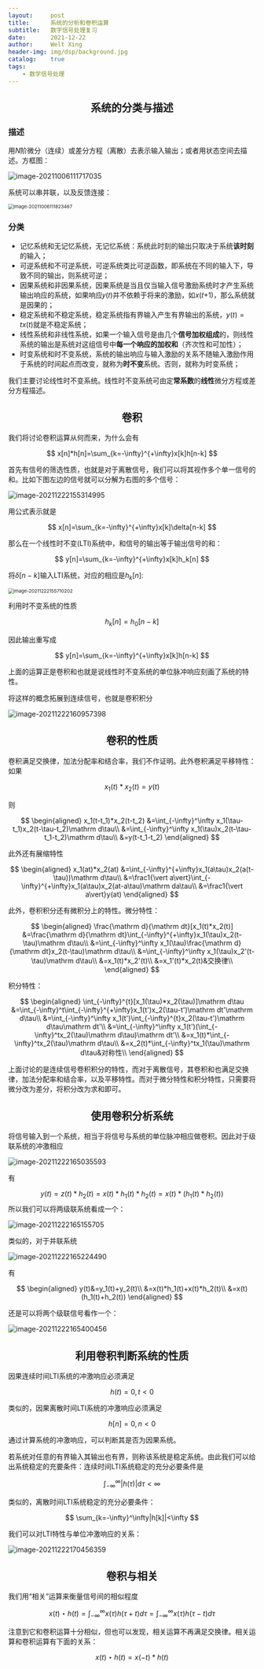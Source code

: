 ```yaml
---
layout:     post
title:      系统的分析和卷积运算
subtitle:   数字信号处理复习
date:       2021-12-22
author:     Welt Xing
header-img: img/dsp/background.jpg
catalog:    true
tags:
    - 数学信号处理
---
```


## <center>系统的分类与描述

### 描述

用$N$阶微分（连续）或差分方程（离散）去表示输入输出；或者用状态空间去描述。方框图：

![image-20211006111717035](/img/image-20211006111717035.png)

系统可以串并联，以及反馈连接：

<img src="/img/image-20211006111823467.png" alt="image-20211006111823467" style="zoom:67%;" />

### 分类

- 记忆系统和无记忆系统，无记忆系统：系统此时刻的输出只取决于系统**该时刻**的输入；
- 可逆系统和不可逆系统，可逆系统类比可逆函数，即系统在不同的输入下，导致不同的输出，则系统可逆；
- 因果系统和非因果系统，因果系统是当且仅当输入信号激励系统时才产生系统输出响应的系统，如果响应𝑦(𝑡)并不依赖于将来的激励，如𝑥(𝑡+1)，那么系统就是因果的；
- 稳定系统和不稳定系统，稳定系统指有界输入产生有界输出的系统，$y(t)=tx(t)$就是不稳定系统；
- 线性系统和非线性系统，如果一个输入信号是由几个**信号加权组成**的，则线性系统的输出是系统对这组信号中**每一个响应的加权和**（齐次性和可加性）；
- 时变系统和时不变系统，系统的输出响应与输入激励的关系不随输入激励作用于系统的时间起点而改变，就称为**时不变**系统。否则，就称为时变系统；

我们主要讨论线性时不变系统。线性时不变系统可由定**常系数**的**线性**微分方程或差分方程描述。

## <center>卷积

我们将讨论卷积运算从何而来，为什么会有

$$
x[n]*h[n]=\sum_{k=-\infty}^{+\infty}x[k]h[n-k]
$$

首先有信号的筛选性质，也就是对于离散信号，我们可以将其视作多个单一信号的和。比如下图左边的信号就可以分解为右图的多个信号：

![image-20211222155314995](/img/image-20211222155314995.png)

用公式表示就是

$$
x[n]=\sum_{k=-\infty}^{+\infty}x[k]\delta[n-k]
$$

那么在一个线性时不变(LTI)系统中，和信号的输出等于输出信号的和：

$$
y[n]=\sum_{k=-\infty}^{+\infty}x[k]h_k[n]
$$

将$\delta[n-k]$输入LTI系统，对应的相应是$h_k[n]$:

<img src="/img/image-20211222155710202.png" alt="image-20211222155710202" style="zoom: 67%;" />

利用时不变系统的性质

$$
h_{k}[n]=h_0[n-k]
$$

因此输出重写成

$$
y[n]=\sum_{k=-\infty}^{+\infty}x[k]h[n-k]
$$

上面的运算正是卷积和也就是说线性时不变系统的单位脉冲响应刻画了系统的特性。

将这样的概念拓展到连续信号，也就是卷积积分

![image-20211222160957398](/img/image-20211222160957398.png)

## <center>卷积的性质

卷积满足交换律，加法分配率和结合率，我们不作证明。此外卷积满足平移特性：如果

$$
x_1(t)*x_2(t)=y(t)
$$

则

$$
\begin{aligned}
x_1(t-t_1)*x_2(t-t_2)
&=\int_{-\infty}^\infty x_1(\tau-t_1)x_2(t-\tau-t_2)\mathrm d\tau\\
&=\int_{-\infty}^\infty x_1(\tau)x_2(t-\tau-t_1-t_2)\mathrm d\tau\\
&=y(t-t_1-t_2)
\end{aligned}
$$

此外还有展缩特性

$$
\begin{aligned}
x_1(at)*x_2(at)
&=\int_{-\infty}^{+\infty}x_1(a\tau)x_2(a(t-\tau))\mathrm d\tau\\
&=\frac1{\vert a\vert}\int_{-\infty}^{+\infty}x_1(a\tau)x_2(at-a\tau)\mathrm da\tau\\
&=\frac1{\vert a\vert}y(at)
\end{aligned}
$$

此外，卷积积分还有微积分上的特性。微分特性：

$$
\begin{aligned}
\frac{\mathrm d}{\mathrm dt}[x_1(t)*x_2(t)]
&=\frac{\mathrm d}{\mathrm dt}\int_{-\infty}^{+\infty}x_1(\tau)x_2(t-\tau)\mathrm d\tau\\
&=\int_{-\infty}^\infty x_1(\tau)\frac{\mathrm d}{\mathrm dt}x_2(t-\tau)\mathrm d\tau\\
&=\int_{-\infty}^\infty x_1(\tau)x_2'(t-\tau)\mathrm d\tau\\
&=x_1(t)*x_2'(t)\\
&=x_1'(t)*x_2(t)&交换律\\
\end{aligned}
$$

积分特性：

$$
\begin{aligned}
\int_{-\infty}^{t}[x_1(\tau)*x_2(\tau)]\mathrm d\tau
&=\int_{-\infty}^t\int_{-\infty}^{+\infty}x_1(t')x_2(\tau-t')\mathrm dt'\mathrm d\tau\\
&=\int_{-\infty}^\infty x_1(t')\int_{-\infty}^{t}x_2(\tau-t')\mathrm d\tau\mathrm dt'\\
&=\int_{-\infty}^\infty x_1(t')(\int_{-\infty}^tx_2(\tau)\mathrm d\tau)\mathrm dt'\\
&=x_1(t)*\int_{-\infty}^tx_2(\tau)\mathrm d\tau\\
&=x_2(t)*\int_{-\infty}^tx_1(\tau)\mathrm d\tau&对称性\\
\end{aligned}
$$

上面讨论的是连续信号卷积积分的特性，而对于离散信号，其卷积和也满足交换律，加法分配率和结合率，以及平移特性。而对于微分特性和积分特性，只需要将微分改为差分，将积分改为求和即可。

## <center>使用卷积分析系统

将信号输入到一个系统，相当于将信号与系统的单位脉冲相应做卷积。因此对于级联系统的冲激相应

![image-20211222165035593](/img/image-20211222165035593.png)

有

$$
y(t)=z(t)*h_2(t)=x(t)*h_1(t)*h_2(t)=x(t)*(h_1(t)*h_2(t))
$$
所以我们可以将两级联系统看成一个：

![image-20211222165155705](/img/image-20211222165155705.png)

类似的，对于并联系统

![image-20211222165224490](/img/image-20211222165224490.png)

有

$$
\begin{aligned}
y(t)&=y_1(t)+y_2(t)\\
&=x(t)*h_1(t)+x(t)*h_2(t)\\
&=x(t)(h_1(t)+h_2(t))
\end{aligned}
$$

还是可以将两个级联信号看作一个：

![image-20211222165400456](/img/image-20211222165400456.png)

## <center>利用卷积判断系统的性质

因果连续时间LTI系统的冲激响应必须满足

$$
h(t)=0,t<0
$$

类似的，因果离散时间LTI系统的冲激响应必须满足

$$
h[n]=0,n<0
$$

通过计算系统的冲激响应，可以判断其是否为因果系统。

若系统对任意的有界输入其输出也有界，则称该系统是稳定系统。由此我们可以给出系统稳定的充要条件：连续时间LTI系统稳定的充分必要条件是

$$
\int_{-\infty}^\infty|h(\tau)|\mathrm d\tau<\infty
$$

类似的，离散时间LTI系统稳定的充分必要条件：

$$
\sum_{k=-\infty}^\infty|h[k]|<\infty
$$

我们可以对LTI特性与单位冲激响应的关系：

![image-20211222170456359](/img/image-20211222170456359.png)

## <center>卷积与相关

我们用“相关”运算来衡量信号间的相似程度

$$
x(t)\star h(t)=\int_{-\infty}^\infty x(\tau)h(\tau+t)d\tau=\int_{-\infty}^\infty x(\tau)h(\tau-t)d\tau
$$

注意到它和卷积运算十分相似，但也可以发现，相关运算不再满足交换律。相关运算和卷积运算有下面的关系：

$$
x(t)\star h(t)=x(-t)*h(t)
$$
